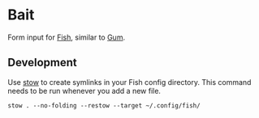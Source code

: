 # Bait

Form input for [Fish](https://fishshell.com/), 
similar to [Gum](https://github.com/charmbracelet/gum).

## Development

Use [stow](https://www.gnu.org/software/stow/manual/stow.html) to create symlinks in your Fish config directory. This command needs to be run whenever you add a new file. 

```fish
stow . --no-folding --restow --target ~/.config/fish/
```
